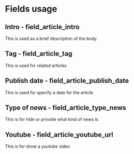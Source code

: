 # Fields usage
## Intro - field_article_intro
This is used as a brief description of the body
## Tag - field_article_tag
This is used for related articles
## Publish date - field_article_publish_date
This is used for specify a date for the article
## Type of news - field_article_type_news
This is for hide or provide what kind of news is
## Youtube - field_article_youtube_url
This is for show a youtube video
